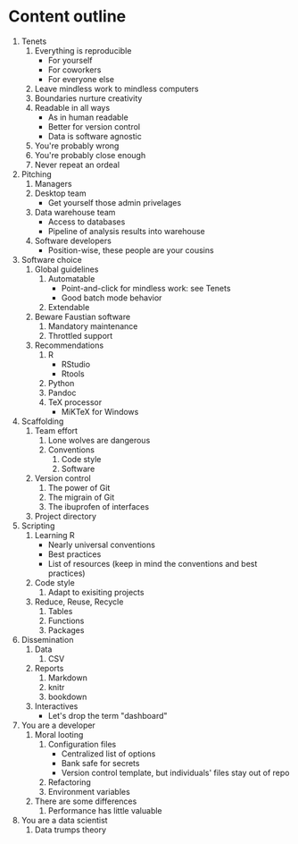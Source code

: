 # Content outline

1. Tenets
    1. Everything is reproducible
        - For yourself
        - For coworkers
        - For everyone else
    1. Leave mindless work to mindless computers
    1. Boundaries nurture creativity
    1. Readable in all ways
        - As in human readable
        - Better for version control
        - Data is software agnostic
    1. You're probably wrong
    1. You're probably close enough
    1. Never repeat an ordeal
1. Pitching
    1. Managers
    1. Desktop team
        - Get yourself those admin privelages
    1. Data warehouse team
        - Access to databases
        - Pipeline of analysis results into warehouse
    1. Software developers
        - Position-wise, these people are your cousins
1. Software choice
    1. Global guidelines
        1. Automatable
            - Point-and-click for mindless work: see Tenets
            - Good batch mode behavior
        1. Extendable
    1. Beware Faustian software
        1. Mandatory maintenance
        1. Throttled support
    1. Recommendations
        1. R
            - RStudio
            - Rtools
        1. Python
        1. Pandoc
        1. TeX processor
            - MiKTeX for Windows
1. Scaffolding
    1. Team effort
        1. Lone wolves are dangerous
        1. Conventions
            1. Code style
            1. Software
    1. Version control
        1. The power of Git
        1. The migrain of Git
        1. The ibuprofen of interfaces
    1. Project directory
1. Scripting
    1. Learning R
        - Nearly universal conventions
        - Best practices
        - List of resources (keep in mind the conventions and best practices)
    1. Code style
        1. Adapt to exisiting projects
    1. Reduce, Reuse, Recycle
        1. Tables
        1. Functions
        3. Packages
1. Dissemination
    1. Data
        1. CSV
    1. Reports
        1. Markdown
        1. knitr
        1. bookdown
    1. Interactives
        - Let's drop the term "dashboard"
1. You are a developer
    1. Moral looting
        1. Configuration files
            - Centralized list of options
            - Bank safe for secrets
            - Version control template, but individuals' files stay out of repo
        1. Refactoring
        1. Environment variables
    1. There are some differences
        1. Performance has little valuable
1. You are a data scientist
    1. Data trumps theory
